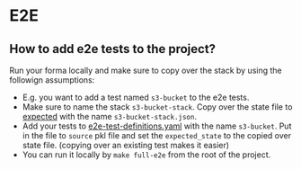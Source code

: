 # E2E

## How to add e2e tests to the project?

Run your forma locally and make sure to copy over the stack by using the followign assumptions:

- E.g. you want to add a test named `s3-bucket` to the e2e tests.
- Make sure to name the stack `s3-bucket-stack`. Copy over the state file to [expected](./expected/) with the name `s3-bucket-stack.json`.
- Add your tests to [e2e-test-definitions.yaml](config/e2e-test-definitions.yaml) with the name `s3-bucket`. Put in the file to `source` pkl file and set the `expected_state` to the copied over state file. (copying over an existing test makes it easier)
- You can run it locally by `make full-e2e` from the root of the project.